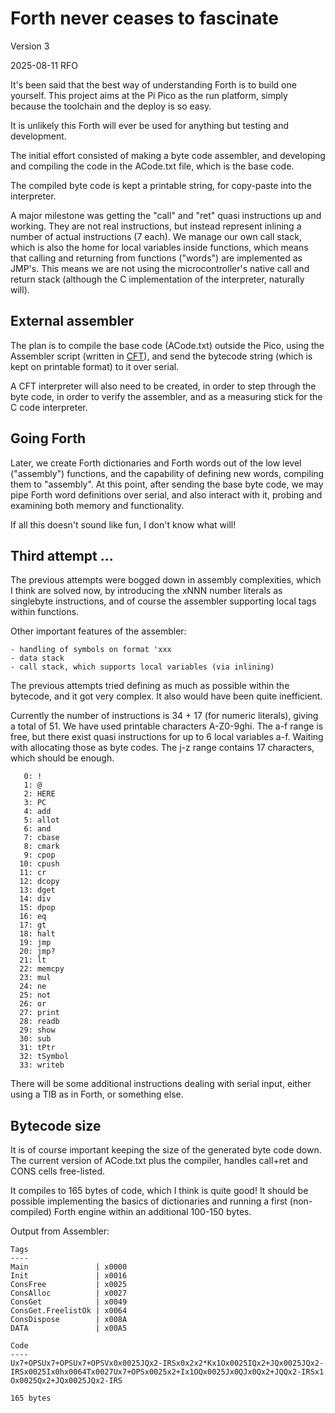 Forth never ceases to fascinate
================================

Version 3

2025-08-11 RFO

It's been said that the best way of understanding Forth is to build one
yourself. This project aims at the Pi Pico as the run platform,
simply because the toolchain and the deploy is so easy. 

It is unlikely this Forth will ever be used for anything but testing
and development.

The initial effort consisted of making a byte code assembler, and 
developing and compiling the code in the ACode.txt file, which is 
the base code. 

The compiled byte code is kept a printable string, for copy-paste
into the interpreter. 

A major milestone was getting the "call" and "ret" quasi instructions
up and working. They are not real instructions, but instead represent
inlining a number of actual instructions (7 each). We manage our own call
stack, which is also the home for local variables inside functions,
which means that calling and returning from functions ("words") are
implemented as JMP's. This means we are not using the microcontroller's
native call and return stack (although the C implementation of the 
interpreter, naturally will).

External assembler
------------------

The plan is to compile the base code (ACode.txt) outside the Pico,
using the Assembler script (written in [CFT](https://github.com/rfo909/CFT)),
and send the bytecode string (which is kept on printable format) to
it over serial.

A CFT interpreter will also need to be created, in order to step through
the byte code, in order to verify the assembler, and as a measuring stick
for the C code interpreter.

Going Forth
----------- 

Later, we create Forth dictionaries and Forth words out of the 
low level ("assembly") functions, and the capability of defining new words,
compiling them to "assembly". At this point, after sending the base
byte code, we may pipe Forth word definitions over serial, and also
interact with it, probing and examining both memory and functionality.

If all this doesn't sound like fun, I don't know what will! 

Third attempt ...
-----------------

The previous attempts were bogged down in assembly complexities,
which I think are solved now, by introducing the xNNN number literals
as singlebyte instructions, and of course the assembler supporting
local tags within functions.

Other important features of the assembler:

	- handling of symbols on format 'xxx
	- data stack
	- call stack, which supports local variables (via inlining)

The previous attempts tried defining as much as possible within the bytecode,
and it got very complex. It also would have been quite inefficient.

Currently the number of instructions is 34 + 17 (for numeric literals), giving a total 
of 51. We have used printable characters A-Z0-9ghi. The a-f range is free, but there exist
quasi instructions for up to 6 local variables a-f. Waiting with allocating those as
byte codes. The j-z range contains 17 characters, which should be enough.

```
   0: !
   1: @
   2: HERE
   3: PC
   4: add
   5: allot
   6: and
   7: cbase
   8: cmark
   9: cpop
  10: cpush
  11: cr
  12: dcopy
  13: dget
  14: div
  15: dpop
  16: eq
  17: gt
  18: halt
  19: jmp
  20: jmp?
  21: lt
  22: memcpy
  23: mul
  24: ne
  25: not
  26: or
  27: print
  28: readb
  29: show
  30: sub
  31: tPtr
  32: tSymbol
  33: writeb
```

There will be some additional instructions dealing with serial input, either using
a TIB as in Forth, or something else.

Bytecode size
-------------
It is of course important keeping the size of the generated byte code down. The
current version of ACode.txt plus the compiler, handles call+ret and CONS cells
free-listed. 

It compiles to 165 bytes of code, which I think is quite good! It should be possible
implementing the basics of dictionaries and running a first (non-compiled) Forth
engine within an additional 100-150 bytes.

Output from Assembler:

```
Tags
----
Main               | x0000
Init               | x0016
ConsFree           | x0025
ConsAlloc          | x0027
ConsGet            | x0049
ConsGet.FreelistOk | x0064
ConsDispose        | x008A
DATA               | x00A5

Code
----
Ux7+OPSUx7+OPSUx7+OPSVx0x0025JQx2-IRSx0x2x2*Kx1Ox0025IQx2+JQx0025JQx2-
IRSx0025Ix0hx0064Tx0027Ux7+OPSx0025x2+Ix1OQx0025Jx0QJx0Qx2+JQQx2-IRSx1
Ox0025Qx2+JQx0025JQx2-IRS

165 bytes
```
